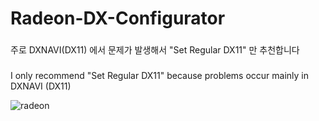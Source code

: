 # Radeon-DX-Configurator




###
주로 DXNAVI(DX11) 에서 문제가 발생해서 "Set Regular DX11" 만 추천합니다
###
I only recommend "Set Regular DX11" because problems occur mainly in DXNAVI (DX11)


![radeon](https://user-images.githubusercontent.com/66576971/216783646-0f266141-059c-4481-b5f3-c5485795755a.png)

